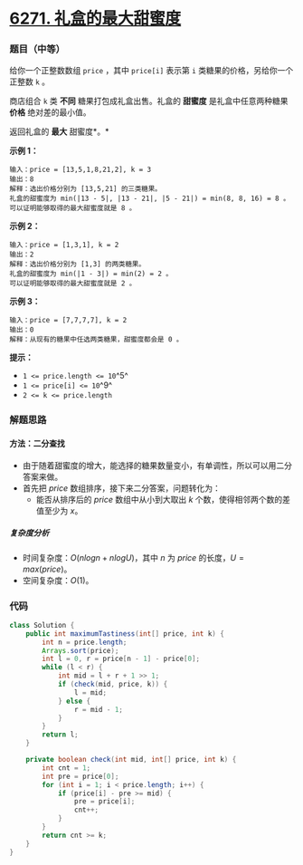 # [6271. 礼盒的最大甜蜜度](https://leetcode.cn/problems/maximum-tastiness-of-candy-basket/)

### 题目（中等）

给你一个正整数数组 `price` ，其中 `price[i]` 表示第 `i` 类糖果的价格，另给你一个正整数 `k` 。

商店组合 `k` 类 **不同** 糖果打包成礼盒出售。礼盒的 **甜蜜度** 是礼盒中任意两种糖果 **价格** 绝对差的最小值。

返回礼盒的 **最大** 甜蜜度*。*

**示例 1：**

```
输入：price = [13,5,1,8,21,2], k = 3
输出：8
解释：选出价格分别为 [13,5,21] 的三类糖果。
礼盒的甜蜜度为 min(|13 - 5|, |13 - 21|, |5 - 21|) = min(8, 8, 16) = 8 。
可以证明能够取得的最大甜蜜度就是 8 。
```

**示例 2：**

```
输入：price = [1,3,1], k = 2
输出：2
解释：选出价格分别为 [1,3] 的两类糖果。 
礼盒的甜蜜度为 min(|1 - 3|) = min(2) = 2 。
可以证明能够取得的最大甜蜜度就是 2 。
```

**示例 3：**

```
输入：price = [7,7,7,7], k = 2
输出：0
解释：从现有的糖果中任选两类糖果，甜蜜度都会是 0 。
```

**提示：**

* `1 <= price.length <= 10`^5^
* `1 <= price[i] <= 10`^9^
* `2 <= k <= price.length`

### 解题思路

#### 方法：二分查找

- 由于随着甜蜜度的增大，能选择的糖果数量变小，有单调性，所以可以用二分答案来做。
- 首先把 $price$ 数组排序，接下来二分答案，问题转化为：
  - 能否从排序后的 $price$ 数组中从小到大取出 $k$ 个数，使得相邻两个数的差值至少为 $x$。

##### 复杂度分析

- 时间复杂度：$O(nlogn + nlogU)$，其中 $n$ 为 $price$ 的长度，$U=max(price)$。
- 空间复杂度：$O(1)$。

### 代码

```java
class Solution {
    public int maximumTastiness(int[] price, int k) {
        int n = price.length;
        Arrays.sort(price);
        int l = 0, r = price[n - 1] - price[0];
        while (l < r) {
            int mid = l + r + 1 >> 1;
            if (check(mid, price, k)) {
                l = mid;
            } else {
                r = mid - 1;
            }
        }
        return l;
    }

    private boolean check(int mid, int[] price, int k) {
        int cnt = 1;
        int pre = price[0];
        for (int i = 1; i < price.length; i++) {
            if (price[i] - pre >= mid) {
                pre = price[i];
                cnt++;
            }
        }
        return cnt >= k;
    }
}
```
